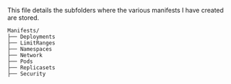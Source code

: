 This file details the subfolders where the various manifests I have created are stored.
```
Manifests/
├── Deployments
├── LimitRanges
├── Namespaces
├── Network
├── Pods
├── Replicasets
├── Security
